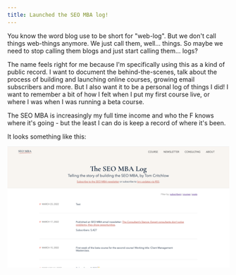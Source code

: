 ```yaml
---
title: Launched the SEO MBA log!
---
```


You know the word blog use to be short for "web-log". But we don't call things web-things anymore. We just call them, well... things. So maybe we need to stop calling them blogs and just start calling them... logs?

The name feels right for me because I'm specifically using this as a kind of public record. I want to document the behind-the-scenes, talk about the process of building and launching online courses, growing email subscribers and more. But I also want it to be a personal log of things I did! I want to remember a bit of how I felt when I put my first course live, or where I was when I was running a beta course.

The SEO MBA is increasingly my full time income and who the F knows where it's going - but the least I can do is keep a record of where it's been.

It looks something like this:

![](/images/log/mar-23-2022.png)